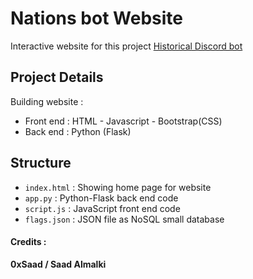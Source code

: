# Nations bot Website
Interactive website for this project [Historical Discord bot](https://github.com/Saad711T/Historical-Discord-Bot)

## Project Details
Building website :
- Front end : HTML - Javascript - Bootstrap(CSS)
- Back end : Python (Flask)

## Structure
- `index.html` : Showing home page for website
- `app.py` : Python-Flask back end code
- `script.js` : JavaScript front end code
- `flags.json` : JSON file as NoSQL small database


#### Credits :
**0xSaad / Saad Almalki**